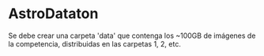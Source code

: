 # AstroDataton

Se debe crear una carpeta 'data' que contenga los ~100GB de imágenes de la competencia, distribuidas en las carpetas 1, 2, etc.
